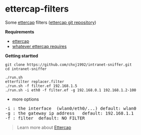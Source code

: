 # ettercap-filters

Some [ettercap](http://ettercap.github.io/ettercap/index.html) filters ([ettercap git repository](https://github.com/Ettercap/ettercap))  

**Requirements**
+ [ettercap](http://ettercap.github.io/ettercap/index.html)
+ [whatever ettercap requires](http://ettercap.github.io/ettercap/about.html#footer)

**Getting startted**

    git clone https://github.com/chxj1992/intranet-sniffer.git
    cd intranet-sniffer
    
    ./run.sh
    etterfilter replacer.filter
    ./run.sh -f filter.ef 192.168.1.5
    ./run.sh -i eth0 -f filter.ef -g 192.168.0.1 192.168.1.2-100
  
  + more options

<pre>
-i : the interface  (wlan0/eth0/...) default: wlan0
-g : the gateway ip address   default: 192.168.1.1
-f : filter  default: NO FILTER
</pre>

> Learn more about [Ettercap](http://linux.die.net/man/8/ettercap)

